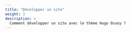 ```yaml
---
title: "Développer un site"
weight: 3
description: >
  Comment développer un site avec le thème Hugo Osuny ?
---
```

